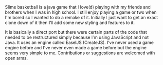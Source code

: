 Slime basketball is a java game that I love(d) playing with my friends and brothers when I was in high school. I still enjoy playing a game or two when I'm bored so I wanted to do a remake of it. Initially I just want to get an exact clone down of it then I'll add some new styling and features to it.

It is basically a direct port but there were certain parts of the code that needed to be restructured simply because I'm using JavaScript and not Java. It uses an engine called EaselJS (CreateJS). I've never used a game engine before and I've never even made a game before but the engine seems very simple to me. Contributions or suggestions are welcomed with open arms.
